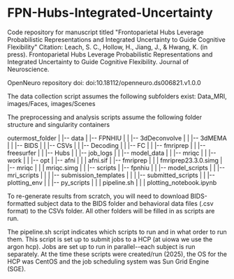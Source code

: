 # FPN-Hubs-Integrated-Uncertainty
Code repository for manuscript titled "Frontoparietal Hubs Leverage Probabilistic Representations and Integrated Uncertainty to Guide Cognitive Flexibility"
Citation: Leach, S. C., Hollow, H., Jiang, J., & Hwang, K. (in press). Frontoparietal Hubs Leverage Probabilistic Representations and Integrated Uncertainty to Guide Cognitive Flexibility. Journal of Neuroscience.

OpenNeuro repository doi: doi:10.18112/openneuro.ds006821.v1.0.0 

The data collection script assumes the following subfolders exist: Data_MRI, images/Faces, images/Scenes

The preprocessing and analysis scripts assume the following folder structure and singularity containers

outermost_folder
 |
 |-- data
 |     |-- FPNHIU
 |     |     |-- 3dDeconvolve
 |     |     |-- 3dMEMA
 |     |     |-- BIDS
 |     |     |-- CSVs
 |     |     |-- Decoding
 |     |     |-- FC
 |     |     |-- fmriprep
 |     |     |-- freesurfer
 |     |     |-- Hubs
 |     |     |-- job_logs
 |     |     |-- model_data
 |     |     |-- mriqc
 |     |     |-- work
 |
 |
 |-- opt
 |    |-- afni
 |    |    | afni.sif
 |    |-- fmriprep
 |    |    | fmriprep23.3.0.simg
 |    |-- mriqc
 |    |    | mriqc.simg
 |
 |
 |-- scripts
 |      |-- fpnhiu
 |      |     |-- model_scripts
 |      |     |-- mri_scripts
 |      |     |       |-- submission_templates
 |      |     |       |-- submitted_scripts
 |      |     |-- plotting_env
 |      |     |-- py_scripts
 |      |     | pipeline.sh
 |      |     | plotting_notebook.ipynb

To re-generate results from scratch, you will need to download BIDS-formatted subject data to the BIDS folder and behavioral data files (.csv format) to the CSVs folder. All other folders will be filled in as scripts are run.

The pipeline.sh script indicates which scripts to run and in what order to run them. This script is set up to submit jobs to a HCP (at uiowa we use the argon hcp). Jobs are set up to run in parallel--each subject is run separately.
At the time these scripts were created/run (2025), the OS for the HCP was CentOS and the job scheduling system was Sun Grid Engine (SGE).

